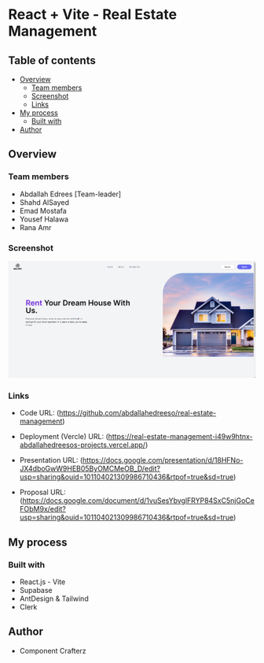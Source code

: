 # React + Vite - Real Estate Management

## Table of contents

- [Overview](#overview)
  - [Team members](#team-members)
  - [Screenshot](#screenshot)
  - [Links](#links)
- [My process](#my-process)
  - [Built with](#built-with)
- [Author](#author)

## Overview

### Team members

- Abdallah Edrees [Team-leader]
- Shahd AlSayed
- Emad Mostafa
- Yousef Halawa
- Rana Amr

### Screenshot

![Desktop Preview](./src/assets/img/Screenshot.png)

### Links

- Code URL: (https://github.com/abdallahedreeso/real-estate-management)

- Deployment (Vercle) URL: (https://real-estate-management-i49w9htnx-abdallahedreesos-projects.vercel.app/)

- Presentation URL: (https://docs.google.com/presentation/d/18HFNo-JX4dboGwW9HEB05ByOMCMeOB_D/edit?usp=sharing&ouid=101104021309986710436&rtpof=true&sd=true)

- Proposal URL: (https://docs.google.com/document/d/1vuSesYbvglFRYP84SxC5njGoCeFObM9x/edit?usp=sharing&ouid=101104021309986710436&rtpof=true&sd=true)

## My process

### Built with

- React.js - Vite
- Supabase
- AntDesign & Tailwind
- Clerk

## Author

- Component Crafterz
